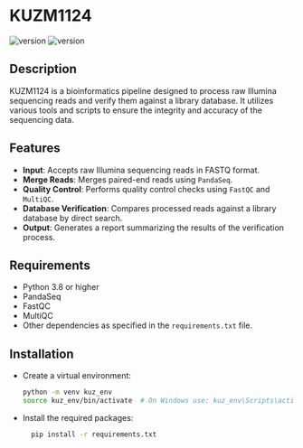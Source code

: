 # KUZM1124

![version](https://img.shields.io/badge/current_v-1.0.0-blue)
![version](https://img.shields.io/badge/python-3.8+-blue)

## Description
KUZM1124 is a bioinformatics pipeline designed to process raw Illumina sequencing reads and verify them against a library database. 
It utilizes various tools and scripts to ensure the integrity and accuracy of the sequencing data.

## Features
- **Input**: Accepts raw Illumina sequencing reads in FASTQ format.
- **Merge Reads**: Merges paired-end reads using `PandaSeq`.
- **Quality Control**: Performs quality control checks using `FastQC` and `MultiQC`.
- **Database Verification**: Compares processed reads against a library database by direct search.
- **Output**: Generates a report summarizing the results of the verification process.

## Requirements
- Python 3.8 or higher
- PandaSeq
- FastQC
- MultiQC
- Other dependencies as specified in the `requirements.txt` file.

## Installation
- Create a virtual environment:
  ```bash
  python -m venv kuz_env
  source kuz_env/bin/activate  # On Windows use: kuz_env\Scripts\activate
  ```
- Install the required packages:
  ```bash
    pip install -r requirements.txt
  ```